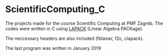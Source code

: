 # ScientificComputing_C
The projects made for the course Scientific Computing at PMF Zagreb. The codes were written in C using [LAPACK](http://www.netlib.org/lapack/) (Linear Algebra PACKage).

The neccessary headers are also included (fblaswr, f2c, clapack).

The last program was written in January 2019
